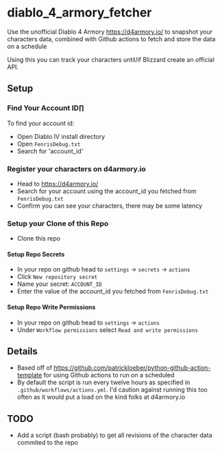 # diablo_4_armory_fetcher

Use the unofficial Diablo 4 Armory https://d4armory.io/ to snapshot your characters data, combined with Github actions to fetch and store the data on a schedule

Using this you can track your characters until/if Blizzard create an official API.

## Setup

### Find Your Account ID∏

To find your account id:
- Open Diablo IV install directory
- Open `FenrisDebug.txt`
- Search for 'account_id'

### Register your characters on d4armory.io
- Head to https://d4armory.io/
- Search for your account using the account_id you fetched from `FenrisDebug.txt`
- Confirm you can see your characters, there may be some latency

### Setup your Clone of this Repo
- Clone this repo

#### Setup Repo Secrets
- In your repo on github head to `settings` -> `secrets` -> `actions`
- Click `New repository secret`
- Name your secret: `ACCOUNT_ID`
- Enter the value of the account_id you fetched from `FenrisDebug.txt`

#### Setup Repo Write Permissions
- In your repo on github head to `settings` -> `actions`
- Under `Workflow permissions` select `Read and write permissions`

## Details

- Based off of https://github.com/patrickloeber/python-github-action-template for using Github actions to run on a scheduled
- By default the script is run every twelve hours as specified in `.github/workflows/actions.yml`. I'd caution against running this too often as it would put a load on the kind folks at d4armory.io

## TODO

- Add a script (bash probably) to get all revisions of the character data commited to the repo